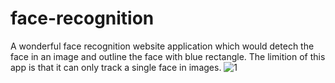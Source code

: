 # face-recognition
A wonderful face recognition website application which
would detech the face in an image and outline the face
with blue rectangle. 
The limition of this app is that it can only track
a single face in images.
![1](https://user-images.githubusercontent.com/37361235/93644711-2de83b80-fa0b-11ea-9a13-c65cd509b514.PNG)
